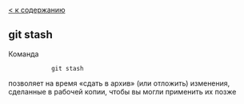 [< к содержанию](./readme.md)

## git stash

Команда 
```bash=
            git stash
```
позволяет на время «сдать в архив» (или отложить) изменения, сделанные в рабочей копии, чтобы вы могли применить их позже